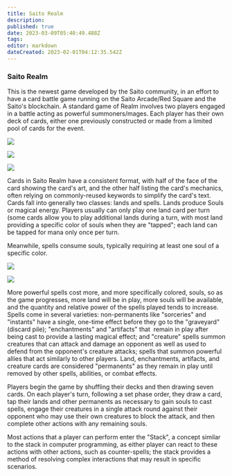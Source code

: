 ```yaml
---
title: Saito Realm
description: 
published: true
date: 2023-03-09T05:40:49.488Z
tags: 
editor: markdown
dateCreated: 2023-02-01T04:12:35.542Z
---
```


### Saito Realm

This is the newest game developed by the Saito community, in an effort to have a card battle game running on the Saito Arcade/Red Square and the Saito's blockchain. A standard game of Realm involves two players engaged in a battle acting as powerful summoners/mages. Each player has their own deck of cards, either one previously constructed or made from a limited pool of cards for the event.

![](/saito_realm/025_unguided_spirit.png)

![](/saito_realm/014_leshy_fruit.png)

![](/saito_realm/021_haven_judicator.png)

Cards in Saito Realm have a consistent format, with half of the face of the card showing the card's art, and the other half listing the card's mechanics, often relying on commonly-reused keywords to simplify the card's text. Cards fall into generally two classes: lands and spells. Lands produce Souls or magical energy. Players usually can only play one land card per turn (some cards allow you to play additional lands during a turn, with most land providing a specific color of souls when they are "tapped"; each land can be tapped for mana only once per turn.

Meanwhile, spells consume souls, typically requiring at least one soul of a specific color.

![](/saito_realm/001_magic_cube_v3.png)

![](/saito_realm/008_leshy.png)

More powerful spells cost more, and more specifically colored, souls, so as the game progresses, more land will be in play, more souls will be available, and the quantity and relative power of the spells played tends to increase. Spells come in several varieties: non-permanents like "sorceries" and "instants" have a single, one-time effect before they go to the "graveyard" (discard pile); "enchantments" and "artifacts" that  remain in play after being cast to provide a lasting magical effect; and "creature" spells summon creatures that can attack and damage an opponent as well as used to defend from the opponent's creature attacks; spells that summon powerful allies that act similarly to other players. Land, enchantments, artifacts, and creature cards are considered "permanents" as they remain in play until removed by other spells, abilities, or combat effects.

Players begin the game by shuffling their decks and then drawing seven cards. On each player's turn, following a set phase order, they draw a card, tap their lands and other permanents as necessary to gain souls to cast spells, engage their creatures in a single attack round against their opponent who may use their own creatures to block the attack, and then complete other actions with any remaining souls.

Most actions that a player can perform enter the "Stack", a concept similar to the stack in computer programming, as either player can react to these actions with other actions, such as counter-spells; the stack provides a method of resolving complex interactions that may result in specific scenarios.